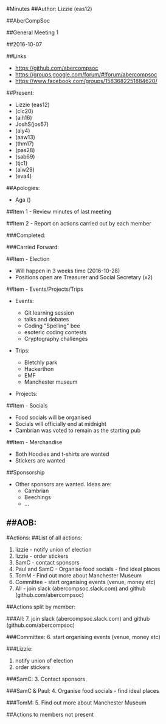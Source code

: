 #Minutes
##Author:
Lizzie (eas12)

##AberCompSoc

##General Meeting 1

##2016-10-07

##Links
- https://github.com/abercompsoc
- https://groups.google.com/forum/#!forum/abercompsoc
- https://www.facebook.com/groups/1583682251884620/

##Present:
- Lizzie (eas12)
- (clc20)
- (aih16)
- JoshS(jos67)
- (aly4)
- (aaw13)
- (thm17)
- (pas28)
- (sab69)
- (tjc1)
- (alw29)
- (eva4)

##Apologies:
- Aga ()

##Item 1 - Review minutes of last meeting

##Item 2 - Report on actions carried out by each member

###Completed:

###Carried Forward:

##Item - Election
- Will happen in 3 weeks time (2016-10-28)
- Positions open are Treasurer and Social Secretary (x2)

##Item - Events/Projects/Trips
- Events:
    - Git learning session
    - talks and debates
    - Coding "Spelling" bee
    - esoteric coding contests
    - Cryptography challenges
    
- Trips:
    - Bletchly park
    - Hackerthon
    - EMF
    - Manchester museum
    
- Projects:


##Item - Socials
- Food socials will be organised
- Socials will officially end at midnight
- Cambrian was voted to remain as the starting pub

##Item - Merchandise 
- Both Hoodies and t-shirts are wanted
- Stickers are wanted

##Sponsorship
- Other sponsors are wanted. Ideas are:
    - Cambrian
    - Beechings
    - ... 

##AOB:
-

#Actions:
##List of all actions:

1. lizzie - notify union of election
2. lizzie - order stickers
3. SamC - contact sponsors
4. Paul and SamC - Organise food socials - find ideal places
5. TomM - Find out more about Manchester Museum
6. Committee - start organising events (venue, money etc)
7. All - join slack (abercompsoc.slack.com) and github (github.com/abercompsoc)

##Actions split by member:

###All:
7. join slack (abercompsoc.slack.com) and github (github.com/abercompsoc)

###Committee:
6. start organising events (venue, money etc) 

###Lizzie:
1. notify union of election 
2. order stickers

###SamC:
3. Contact sponsors 

###SamC & Paul:
4. Organise food socials - find ideal places

###TomM:
5. Find out more about Manchester Museum

##Actions to members not present



